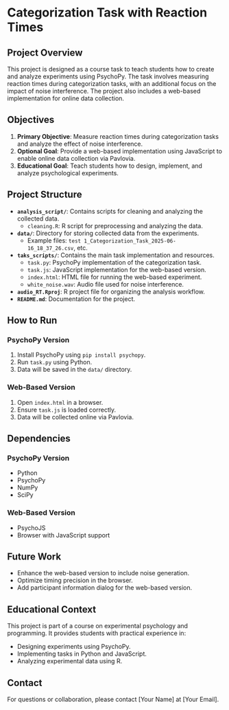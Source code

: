 # Categorization Task with Reaction Times

## Project Overview
This project is designed as a course task to teach students how to create and analyze experiments using PsychoPy. The task involves measuring reaction times during categorization tasks, with an additional focus on the impact of noise interference. The project also includes a web-based implementation for online data collection.

## Objectives
1. **Primary Objective**: Measure reaction times during categorization tasks and analyze the effect of noise interference.
2. **Optional Goal**: Provide a web-based implementation using JavaScript to enable online data collection via Pavlovia.
3. **Educational Goal**: Teach students how to design, implement, and analyze psychological experiments.

## Project Structure
- **`analysis_script/`**: Contains scripts for cleaning and analyzing the collected data.
  - `cleaning.R`: R script for preprocessing and analyzing the data.
- **`data/`**: Directory for storing collected data from the experiments.
  - Example files: `test 1_Categorization_Task_2025-06-16_18_37_26.csv`, etc.
- **`taks_scripts/`**: Contains the main task implementation and resources.
  - `task.py`: PsychoPy implementation of the categorization task.
  - `task.js`: JavaScript implementation for the web-based version.
  - `index.html`: HTML file for running the web-based experiment.
  - `white_noise.wav`: Audio file used for noise interference.
- **`audio_RT.Rproj`**: R project file for organizing the analysis workflow.
- **`README.md`**: Documentation for the project.

## How to Run
### PsychoPy Version
1. Install PsychoPy using `pip install psychopy`.
2. Run `task.py` using Python.
3. Data will be saved in the `data/` directory.

### Web-Based Version
1. Open `index.html` in a browser.
2. Ensure `task.js` is loaded correctly.
3. Data will be collected online via Pavlovia.

## Dependencies
### PsychoPy Version
- Python
- PsychoPy
- NumPy
- SciPy

### Web-Based Version
- PsychoJS
- Browser with JavaScript support

## Future Work
- Enhance the web-based version to include noise generation.
- Optimize timing precision in the browser.
- Add participant information dialog for the web-based version.

## Educational Context
This project is part of a course on experimental psychology and programming. It provides students with practical experience in:
- Designing experiments using PsychoPy.
- Implementing tasks in Python and JavaScript.
- Analyzing experimental data using R.

## Contact
For questions or collaboration, please contact [Your Name] at [Your Email].
